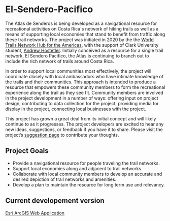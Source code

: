 # El-Sendero-Pacifico
The Atlas de Senderos is being developed as a navigational resource for recreational activities on Costa Rica's network of hiking trails as well as a means of supporting local economies that stand to benefit from traffic along these trail networks. The project was initiated in 2020 by the the <a href = “https://wtn-americas.org/”>World Trails Network Hub for the Americas</a>, with the support of Clark University student, [Andrew Hostetler](https://andrewhostetler.weebly.com). Initially conceived as a resource for a single trail network, El Sendero Pacifico, the Atlas is continuing to branch out to include the rich network of trails around Costa Rica.

In order to support local communities most effectively, the project will coordinate closely with local ambassadors who have intimate knowledge of the trails and their communities. This approach is intended to produce a resource that empowers these community members to form the recreational experience along the trail as they see fit. Community members are involved in the project development in a number of ways:
offering input on project design,
contributing to data collection for the project,
providing media for display in the project,
connecting local businesses with the project.

This project has grown a great deal from its initial concept and will likely continue to as it progresses. The project developers are excited to hear any new ideas, suggestions, or feedback if you have it to share. Please visit the project’s [suggestion page](https://docs.google.com/forms/d/e/1FAIpQLSdwXFRmnYOyU5VAs_JGu8n9lKLLCAZh_6mVQ-HnGVGSmFGxcA/viewform) to contribute your thoughts.

## Project Goals
- Provide a navigational resource for people traveling the trail networks.
- Support local economies along and adjacent to trail networks.
- Collaborate with local community members to develop an accurate and desired depiction of trail networks and amenities.
- Develop a plan to maintain the resource for long term use and relevancy.


## Current developement version
[Esri ArcGIS Web Application](https://clarku.maps.arcgis.com/apps/webappviewer/index.html?id=de32d97744fa4bc6b26ad824c4e0a8f9)
